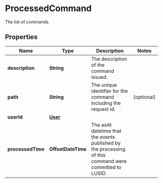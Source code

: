 

# ProcessedCommand

The list of commands.

## Properties

Name | Type | Description | Notes
------------ | ------------- | ------------- | -------------
**description** | **String** | The description of the command issued. | 
**path** | **String** | The unique identifier for the command including the request id. |  [optional]
**userId** | [**User**](User.md) |  | 
**processedTime** | **OffsetDateTime** | The asAt datetime that the events published by the processing of this command were committed to LUSID. | 



